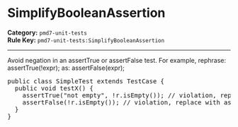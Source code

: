 # SimplifyBooleanAssertion
**Category:** `pmd7-unit-tests`<br/>
**Rule Key:** `pmd7-unit-tests:SimplifyBooleanAssertion`<br/>


-----

Avoid negation in an assertTrue or assertFalse test. For example, rephrase: assertTrue(!expr); as: assertFalse(expr);
<pre>
public class SimpleTest extends TestCase {
  public void testX() {
    assertTrue("not empty", !r.isEmpty()); // violation, replace with assertFalse("not empty", r.isEmpty())
    assertFalse(!r.isEmpty()); // violation, replace with assertTrue("empty", r.isEmpty())
  }
}
</pre>
